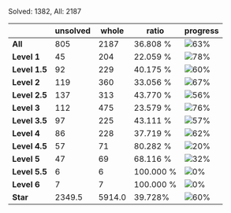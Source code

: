 Solved: 1382, All: 2187

| |unsolved|whole|ratio|progress|
|----|----|----|----|----|
|**All**| 805 | 2187 | 36.808 %| ![63%](https://progress-bar.dev/63?title=All) |
|**Level 1**| 45 | 204 | 22.059 %| ![78%](https://progress-bar.dev/78?title=Level+1++)|
|**Level 1.5**| 92 | 229 | 40.175 %| ![60%](https://progress-bar.dev/60?title=Level+1.5)|
|**Level 2**| 119 | 360 | 33.056 %| ![67%](https://progress-bar.dev/67?title=Level+2++)|
|**Level 2.5**| 137 | 313 | 43.770 %| ![56%](https://progress-bar.dev/56?title=Level+2.5)|
|**Level 3**| 112 | 475 | 23.579 %| ![76%](https://progress-bar.dev/76?title=Level+3++)|
|**Level 3.5**| 97 | 225 | 43.111 %| ![57%](https://progress-bar.dev/57?title=Level+3.5)|
|**Level 4**| 86 | 228 | 37.719 %| ![62%](https://progress-bar.dev/62?title=Level+4++)|
|**Level 4.5**| 57 | 71 | 80.282 %| ![20%](https://progress-bar.dev/20?title=Level+4.5)|
|**Level 5**| 47 | 69 | 68.116 %| ![32%](https://progress-bar.dev/32?title=Level+5++)|
|**Level 5.5**| 6 | 6 | 100.000 %| ![0%](https://progress-bar.dev/0?title=Level+5.5)|
|**Level 6**| 7 | 7 | 100.000 %| ![0%](https://progress-bar.dev/0?title=Level+6++)|
|**Star**|2349.5 | 5914.0 |39.728%| ![60%](https://progress-bar.dev/60?title=Star) |
